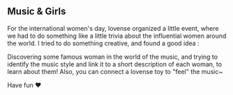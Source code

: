 ## Music & Girls

For the international women's day, lovense organized a little event, where we had to do something like a little trivia about the influential women around the world. I tried to do something creative, and found a good idea :

Discovering some famous woman in the world of the music, and trying to identify the music style and link it to a short description of each woman, to learn about them! Also, you can connect a lovense toy to "feel" the music~

Have fun ❤️